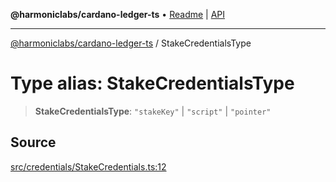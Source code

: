 **@harmoniclabs/cardano-ledger-ts** • [Readme](../Introduction) \| [API](../globals)

***

[@harmoniclabs/cardano-ledger-ts](../Introduction) / StakeCredentialsType

# Type alias: StakeCredentialsType

> **StakeCredentialsType**: `"stakeKey"` \| `"script"` \| `"pointer"`

## Source

[src/credentials/StakeCredentials.ts:12](https://github.com/HarmonicLabs/cardano-ledger-ts/blob/d1659b0/src/credentials/StakeCredentials.ts#L12)

